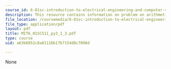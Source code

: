 ```yaml
---
course_id: 6-01sc-introduction-to-electrical-engineering-and-computer-science-i-spring-2011
description: This resource contains information on problem on arithmetic if.
file_location: /coursemedia/6-01sc-introduction-to-electrical-engineering-and-computer-science-i-spring-2011/a63b6852c8a81116b17b7154d8c7098d_MIT6_01SCS11_py3_1_3.pdf
file_type: application/pdf
layout: pdf
title: MIT6_01SCS11_py3_1_3.pdf
type: course
uid: a63b6852c8a81116b17b7154d8c7098d

---
```

None